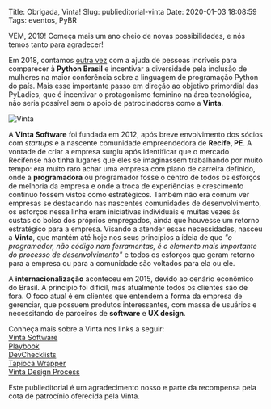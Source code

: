 Title: Obrigada, Vinta!
Slug: publieditorial-vinta
Date: 2020-01-03 18:08:59
Tags: eventos, PyBR

VEM, 2019! Começa mais um ano cheio de novas possibilidades, e nós temos tanto para agradecer!

Em 2018, contamos [outra vez](http://brasil.pyladies.com/2018/03/14/agradecimentos-campanha-pybr-13/) com a ajuda de pessoas incríveis para comparecer à <b>Python Brasil</b> e incentivar a diversidade pela inclusão de mulheres na maior conferência sobre a linguagem de programação Python do país. Mais esse importante passo em direção ao objetivo primordial das PyLadies, que é incentivar o protagonismo feminino na área tecnológica, não seria possível sem o apoio de patrocinadores como a <b>Vinta</b>.

![Vinta]({filename}/images/vinta.jpg)

A <b>Vinta Software</b> foi fundada em 2012, após breve envolvimento dos sócios com _startups_ e a nascente comunidade empreendedora de <b>Recife, PE</b>. A vontade de criar a empresa surgiu após identificar que o mercado Recifense não tinha lugares que eles se imaginassem trabalhando por muito tempo: era muito raro achar uma empresa com plano de carreira definido, onde a <b>programadora</b> ou programador fosse o centro de todos os esforços de melhoria da empresa e onde a troca de experiências e crescimento contínuo fossem vistos como estratégicos. Também não era comum ver empresas se destacando nas nascentes comunidades de desenvolvimento, os esforços nessa linha eram iniciativas individuais e muitas vezes às custas do bolso dos próprios empregados, ainda que houvesse um retorno estratégico para a empresa. Visando a atender essas necessidades, nasceu a <b>Vinta</b>, que mantém até hoje nos seus princípios a ideia de que _"o programador, não código nem ferramentas, é o elemento mais importante do processo de desenvolvimento"_ e todos os esforços que geram retorno para a empresa ou para a comunidade são voltados para ela ou ele.

A <b>internacionalização</b> aconteceu em 2015, devido ao cenário econômico do Brasil. A princípio foi difícil, mas atualmente todos os clientes são de fora. O foco atual é em clientes que entendem a forma da empresa de gerenciar, que possuem produtos interessantes, com massa de usuários e necessitando de parceiros de <b>software</b> e <b>UX design</b>.

Conheça mais sobre a Vinta nos links a seguir:<br>
[Vinta Software](https://www.vinta.com.br/)<br>
[Playbook](https://www.vinta.com.br/playbook/)<br>
[DevChecklists](https://devchecklists.com/)<br>
[Tapioca Wrapper](https://github.com/vintasoftware/tapioca-wrapper)<br>
[Vinta Design Process](https://www.vinta.com.br/blog/2018/vinta-design-process/)<br>

Este publieditorial é um agradecimento nosso e parte da recompensa pela cota de patrocínio oferecida pela Vinta.
